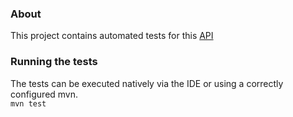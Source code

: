### About
This project contains automated tests for this [API](https://reqres.in/api-docs)
### Running the tests
The tests can be executed natively via the IDE or using a correctly configured mvn.
</br>
`mvn test`
